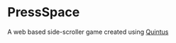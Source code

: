 # PressSpace
A web based side-scroller game created using [Quintus](https://github.com/cykod/Quintus)